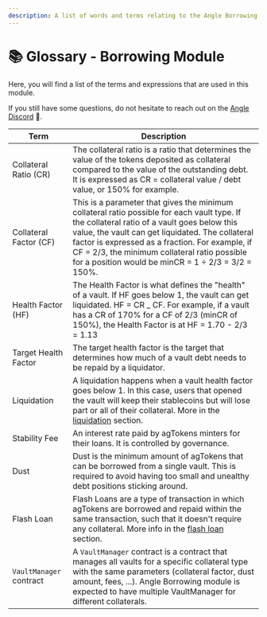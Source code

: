 ```yaml
---
description: A list of words and terms relating to the Angle Borrowing Module
---
```


# 📚 Glossary - Borrowing Module

Here, you will find a list of the terms and expressions that are used in this module.

If you still have some questions, do not hesitate to reach out on the [Angle Discord](https://discord.gg/67WSSZqBG6) 📐.

| Term                   | Description                                                                                                                                                                                                                                                                                                                                                |
| ---------------------- | ---------------------------------------------------------------------------------------------------------------------------------------------------------------------------------------------------------------------------------------------------------------------------------------------------------------------------------------------------------- |
| Collateral Ratio (CR)  | The collateral ratio is a ratio that determines the value of the tokens deposited as collateral compared to the value of the outstanding debt. It is expressed as CR = collateral value / debt value, or 150% for example.                                                                                                                                 |
| Collateral Factor (CF) | This is a parameter that gives the minimum collateral ratio possible for each vault type. If the collateral ratio of a vault goes below this value, the vault can get liquidated. The collateral factor is expressed as a fraction. For example, if CF = 2/3, the minimum collateral ratio possible for a position would be minCR = 1 ÷ 2/3 = 3/2 = 150\%. |
| Health Factor (HF)     | The Health Factor is what defines the "health" of a vault. If HF goes below 1, the vault can get liquidated. HF = CR \_ CF. For example, if a vault has a CR of 170% for a CF of 2/3 (minCR of 150%), the Health Factor is at HF = 1.70 - 2/3 = 1.13                                                                                                       |
| Target Health Factor   | The target health factor is the target that determines how much of a vault debt needs to be repaid by a liquidator.                                                                                                                                                                                                                                        |
| Liquidation            | A liquidation happens when a vault health factor goes below 1. In this case, users that opened the vault will keep their stablecoins but will lose part or all of their collateral. More in the [liquidation](/borrowing-module/vaults/liquidations.md) section.                                                                                                 |
| Stability Fee          | An interest rate paid by agTokens minters for their loans. It is controlled by governance.                                                                                                                                                                                                                                                                 |
| Dust                   | Dust is the minimum amount of agTokens that can be borrowed from a single vault. This is required to avoid having too small and unealthy debt positions sticking around.                                                                                                                                                                                   |
| Flash Loan             | Flash Loans are a type of transaction in which agTokens are borrowed and repaid within the same transaction, such that it doesn't require any collateral. More info in the [flash loan](/borrowing-module/flash-loan.md) section.                                                                                                                                |
| `VaultManager` contract             | A `VaultManager` contract is a contract that manages all vaults for a specific collateral type with the same parameters (collateral factor, dust amount, fees, ...). Angle Borrowing module is expected to have multiple VaultManager for different collaterals.                                                         |
